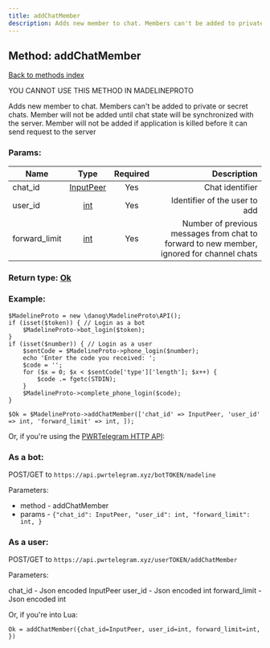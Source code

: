 ```yaml
---
title: addChatMember
description: Adds new member to chat. Members can't be added to private or secret chats. Member will not be added until chat state will be synchronized with the server. Member will not be added if application is killed before it can send request to the server
---
```

## Method: addChatMember  
[Back to methods index](index.md)


YOU CANNOT USE THIS METHOD IN MADELINEPROTO


Adds new member to chat. Members can't be added to private or secret chats. Member will not be added until chat state will be synchronized with the server. Member will not be added if application is killed before it can send request to the server

### Params:

| Name     |    Type       | Required | Description |
|----------|:-------------:|:--------:|------------:|
|chat\_id|[InputPeer](../types/InputPeer.md) | Yes|Chat identifier|
|user\_id|[int](../types/int.md) | Yes|Identifier of the user to add|
|forward\_limit|[int](../types/int.md) | Yes|Number of previous messages from chat to forward to new member, ignored for channel chats|


### Return type: [Ok](../types/Ok.md)

### Example:


```
$MadelineProto = new \danog\MadelineProto\API();
if (isset($token)) { // Login as a bot
    $MadelineProto->bot_login($token);
}
if (isset($number)) { // Login as a user
    $sentCode = $MadelineProto->phone_login($number);
    echo 'Enter the code you received: ';
    $code = '';
    for ($x = 0; $x < $sentCode['type']['length']; $x++) {
        $code .= fgetc(STDIN);
    }
    $MadelineProto->complete_phone_login($code);
}

$Ok = $MadelineProto->addChatMember(['chat_id' => InputPeer, 'user_id' => int, 'forward_limit' => int, ]);
```

Or, if you're using the [PWRTelegram HTTP API](https://pwrtelegram.xyz):

### As a bot:

POST/GET to `https://api.pwrtelegram.xyz/botTOKEN/madeline`

Parameters:

* method - addChatMember
* params - `{"chat_id": InputPeer, "user_id": int, "forward_limit": int, }`



### As a user:

POST/GET to `https://api.pwrtelegram.xyz/userTOKEN/addChatMember`

Parameters:

chat_id - Json encoded InputPeer
user_id - Json encoded int
forward_limit - Json encoded int



Or, if you're into Lua:

```
Ok = addChatMember({chat_id=InputPeer, user_id=int, forward_limit=int, })
```

